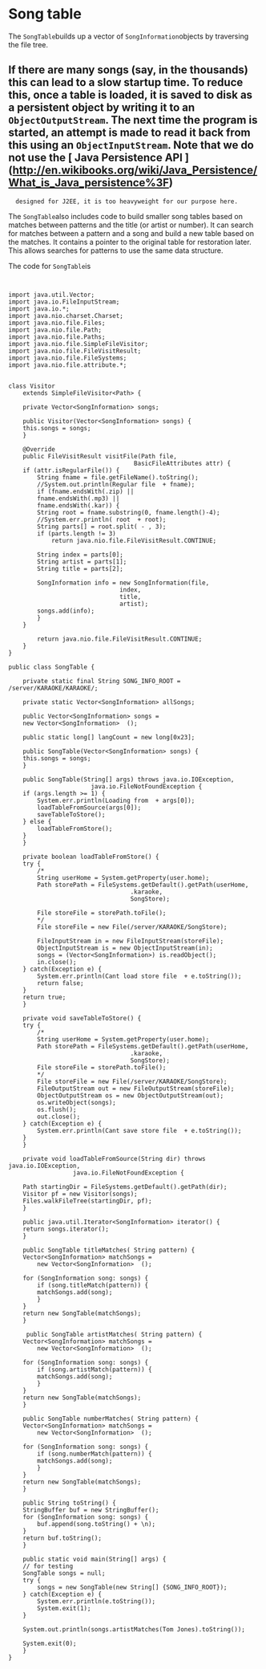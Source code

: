 #  Song table 

The
 `SongTable`builds up a vector of
 `SongInformation`objects by traversing the file
      tree.

If there are many songs (say, in the thousands)
      this can lead to a slow startup time. To reduce this,
      once a table is loaded, it is saved to disk as a persistent
      object by writing it to an
 `ObjectOutputStream`.
      The next time the program is started, an attempt is made to
      read it back from this using an
 `ObjectInputStream`.
      Note that we do
not
use the
 [
	Java Persistence API
      ] (http://en.wikibooks.org/wiki/Java_Persistence/What_is_Java_persistence%3F)
-
      designed for J2EE, it is too heavyweight for our purpose here.

The
 `SongTable`also includes code to build 
      smaller song tables based on matches between patterns
      and the title (or artist or number). It can search
      for matches between a pattern and a song and build a new
      table based on the matches. It contains a pointer to
      the original table for restoration later.
      This allows searches for patterns to use the same
      data structure.

The code for
 `SongTable`is
```sh_cpp


import java.util.Vector;
import java.io.FileInputStream;
import java.io.*;
import java.nio.charset.Charset;
import java.nio.file.Files;
import java.nio.file.Path;
import java.nio.file.Paths;
import java.nio.file.SimpleFileVisitor;
import java.nio.file.FileVisitResult;
import java.nio.file.FileSystems;
import java.nio.file.attribute.*;


class Visitor
    extends SimpleFileVisitor<Path> {

    private Vector<SongInformation> songs;

    public Visitor(Vector<SongInformation> songs) {
	this.songs = songs;
    }

    @Override
    public FileVisitResult visitFile(Path file,
                                   BasicFileAttributes attr) {
	if (attr.isRegularFile()) {
	    String fname = file.getFileName().toString();
	    //System.out.println(Regular file  + fname);
	    if (fname.endsWith(.zip) || 
		fname.endsWith(.mp3) || 
		fname.endsWith(.kar)) {
		String root = fname.substring(0, fname.length()-4);
		//System.err.println( root  + root);
		String parts[] = root.split( - , 3);
		if (parts.length != 3)
		    return java.nio.file.FileVisitResult.CONTINUE;

		String index = parts[0];
		String artist = parts[1];
		String title = parts[2];

		SongInformation info = new SongInformation(file,
							   index,
							   title,
							   artist);
		songs.add(info);
	    }
	}

        return java.nio.file.FileVisitResult.CONTINUE;
    }
}

public class SongTable {

    private static final String SONG_INFO_ROOT = /server/KARAOKE/KARAOKE/;

    private static Vector<SongInformation> allSongs;

    public Vector<SongInformation> songs = 
	new Vector<SongInformation>  ();

    public static long[] langCount = new long[0x23];

    public SongTable(Vector<SongInformation> songs) {
	this.songs = songs;
    }

    public SongTable(String[] args) throws java.io.IOException, 
					   java.io.FileNotFoundException {
	if (args.length >= 1) {
	    System.err.println(Loading from  + args[0]);
	    loadTableFromSource(args[0]);
	    saveTableToStore();
	} else {
	    loadTableFromStore();
	}
    }

    private boolean loadTableFromStore() {
	try {
	    /*
	    String userHome = System.getProperty(user.home);
	    Path storePath = FileSystems.getDefault().getPath(userHome, 
							      .karaoke,
							      SongStore);
	    
	    File storeFile = storePath.toFile();
	    */
	    File storeFile = new File(/server/KARAOKE/SongStore); 
	    
	    FileInputStream in = new FileInputStream(storeFile); 
	    ObjectInputStream is = new ObjectInputStream(in);
	    songs = (Vector<SongInformation>) is.readObject();
	    in.close();
	} catch(Exception e) {
	    System.err.println(Cant load store file  + e.toString());
	    return false;
	}
	return true;
    }

    private void saveTableToStore() {
	try {
	    /*
	    String userHome = System.getProperty(user.home);
	    Path storePath = FileSystems.getDefault().getPath(userHome, 
							      .karaoke,
							      SongStore);
	    File storeFile = storePath.toFile();
	    */
	    File storeFile = new File(/server/KARAOKE/SongStore);
	    FileOutputStream out = new FileOutputStream(storeFile); 
	    ObjectOutputStream os = new ObjectOutputStream(out);
	    os.writeObject(songs); 
	    os.flush(); 
	    out.close();
	} catch(Exception e) {
	    System.err.println(Cant save store file  + e.toString());
	}
    }

    private void loadTableFromSource(String dir) throws java.io.IOException, 
			      java.io.FileNotFoundException {

	Path startingDir = FileSystems.getDefault().getPath(dir);
	Visitor pf = new Visitor(songs);
	Files.walkFileTree(startingDir, pf);
    }

    public java.util.Iterator<SongInformation> iterator() {
	return songs.iterator();
    }
 
    public SongTable titleMatches( String pattern) {
	Vector<SongInformation> matchSongs = 
	    new Vector<SongInformation>  ();

	for (SongInformation song: songs) {
	    if (song.titleMatch(pattern)) {
		matchSongs.add(song);
	    }
	}
	return new SongTable(matchSongs);
    }

     public SongTable artistMatches( String pattern) {
	Vector<SongInformation> matchSongs = 
	    new Vector<SongInformation>  ();

	for (SongInformation song: songs) {
	    if (song.artistMatch(pattern)) {
		matchSongs.add(song);
	    }
	}
	return new SongTable(matchSongs);
    }

    public SongTable numberMatches( String pattern) {
	Vector<SongInformation> matchSongs = 
	    new Vector<SongInformation>  ();

	for (SongInformation song: songs) {
	    if (song.numberMatch(pattern)) {
		matchSongs.add(song);
	    }
	}
	return new SongTable(matchSongs);
    }

    public String toString() {
	StringBuffer buf = new StringBuffer();
	for (SongInformation song: songs) {
	    buf.append(song.toString() + \n);
	}
	return buf.toString();
    }
	
    public static void main(String[] args) {
	// for testing
	SongTable songs = null;
	try {
	    songs = new SongTable(new String[] {SONG_INFO_ROOT});
	} catch(Exception e) {
	    System.err.println(e.toString());
	    System.exit(1);
	}

	System.out.println(songs.artistMatches(Tom Jones).toString());

	System.exit(0);
    }
}

      
```


